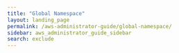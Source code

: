 ```yaml
---
title: "Global Namespace"
layout: landing_page
permalink: /aws-administrator-guide/global-namespace/
sidebar: aws_administrator_guide_sidebar
search: exclude
---
```

